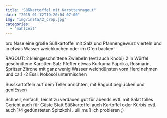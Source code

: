 ```yaml
---
title: "Süßkartoffel mit Karottenragout"
date: "2015-01-12T19:20:04-07:00"
img: "img/insta/2_crop.jpg"
categories:
  - "mahlzeit"
---
```


pro Nase eine große Süßkartoffel
mit Salz und Pfannengewürz
vierteln und in etwas Wasser weichkochen oder im Ofen backen!

RAGOUT:
2 kleingeschnittene Zwiebeln (evtl auch Knobi)
2 in Würfel geschnittene Karotten
Salz Pfeffer etwas Kurkuma Paprika, Rosmarin, Spritzer Zitrone
mit ganz wenig Wasser weichdünsten
vom Herd nehmen und ca.1 -2 Essl. Kokosöl untermischen

Süsskartoffeln auf dem Teller anrichten, mit Ragout beglücken und geniEssen

Schnell, einfach, leicht zu verdauen gut für abends evtl. mit Salat tolles Gericht auch für Gäste
Statt Süßkartoffel auch Kartoffel oder Kürbis evtl. auch 1/4 gedünsteten Spitzkohl ..uiii muß ich probieren ;)
